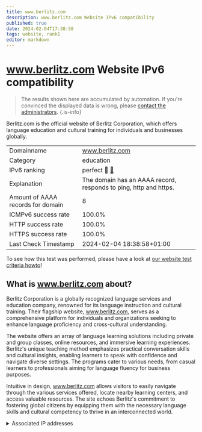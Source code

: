 ```yaml
---
title: www.berlitz.com
description: www.berlitz.com Website IPv6 compatibility
published: true
date: 2024-02-04T17:38:58
tags: website, rank1
editor: markdown
---
```


# www.berlitz.com Website IPv6 compatibility

> The results shown here are accumulated by automation. If you're convinced the displayed data is wrong, please [contact the administrators](/howto/chat). 
{.is-info}

Berlitz.com is the official website of Berlitz Corporation, which offers language education and cultural training for individuals and businesses globally.


|   |   |
| - | - |
| Domainname | www.berlitz.com
| Category | education |
| IPv6 ranking | perfect :1st_place_medal: [🔗](/howto/ranking) |
| Explanation | The domain has an AAAA record, responds to ping, http and https. |
| Amount of AAAA records for domain | 8 |
| ICMPv6 success rate | 100.0%|
| HTTP success rate | 100.0% |
| HTTPS success rate | 100.0% |
| Last Check Timestamp | 2024-02-04 18:38:58+01:00 |

To see how this test was performed, please have a look at [our website test criteria howto](/howto/testcriteria/website)!


## What is www.berlitz.com about?
Berlitz Corporation is a globally recognized language services and education company, renowned for its language instruction and cultural training. Their flagship website, www.berlitz.com, serves as a comprehensive platform for individuals and organizations seeking to enhance language proficiency and cross-cultural understanding.

The website offers an array of language learning solutions including private and group classes, online resources, and immersive learning experiences. Berlitz's unique teaching method emphasizes practical conversation skills and cultural insights, enabling learners to speak with confidence and navigate diverse settings. The programs cater to various needs, from casual learners to professionals aiming for language fluency for business purposes.

Intuitive in design, www.berlitz.com allows visitors to easily navigate through the various services offered, locate nearby learning centers, and access valuable resources. The site echoes Berlitz's commitment to fostering global citizens by equipping them with the necessary language skills and cultural competency to thrive in an interconnected world.



<details>
<summary>Associated IP addresses</summary>

2600:9000:2611:1800:9:504e:c680:93a1

2600:9000:2611:5200:9:504e:c680:93a1

2600:9000:2611:4800:9:504e:c680:93a1

2600:9000:2611:7400:9:504e:c680:93a1

2600:9000:2611:1000:9:504e:c680:93a1

2600:9000:2611:2e00:9:504e:c680:93a1

2600:9000:2611:4e00:9:504e:c680:93a1

2600:9000:2611:be00:9:504e:c680:93a1

</details>
